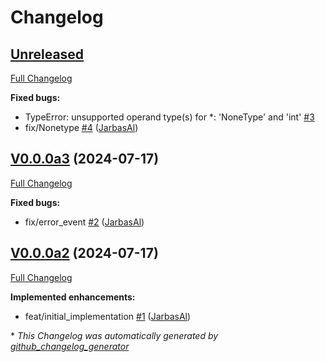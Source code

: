 # Changelog

## [Unreleased](https://github.com/OpenVoiceOS/ovos-audio-plugin-mpv/tree/HEAD)

[Full Changelog](https://github.com/OpenVoiceOS/ovos-audio-plugin-mpv/compare/V0.0.0a3...HEAD)

**Fixed bugs:**

- TypeError: unsupported operand type\(s\) for \*: 'NoneType' and 'int' [\#3](https://github.com/OpenVoiceOS/ovos-audio-plugin-mpv/issues/3)
- fix/Nonetype [\#4](https://github.com/OpenVoiceOS/ovos-audio-plugin-mpv/pull/4) ([JarbasAl](https://github.com/JarbasAl))

## [V0.0.0a3](https://github.com/OpenVoiceOS/ovos-audio-plugin-mpv/tree/V0.0.0a3) (2024-07-17)

[Full Changelog](https://github.com/OpenVoiceOS/ovos-audio-plugin-mpv/compare/V0.0.0a2...V0.0.0a3)

**Fixed bugs:**

- fix/error\_event [\#2](https://github.com/OpenVoiceOS/ovos-audio-plugin-mpv/pull/2) ([JarbasAl](https://github.com/JarbasAl))

## [V0.0.0a2](https://github.com/OpenVoiceOS/ovos-audio-plugin-mpv/tree/V0.0.0a2) (2024-07-17)

[Full Changelog](https://github.com/OpenVoiceOS/ovos-audio-plugin-mpv/compare/8723ac21bf37f164251b16b6cd9d9ee71a6e98e7...V0.0.0a2)

**Implemented enhancements:**

- feat/initial\_implementation [\#1](https://github.com/OpenVoiceOS/ovos-audio-plugin-mpv/pull/1) ([JarbasAl](https://github.com/JarbasAl))



\* *This Changelog was automatically generated by [github_changelog_generator](https://github.com/github-changelog-generator/github-changelog-generator)*
